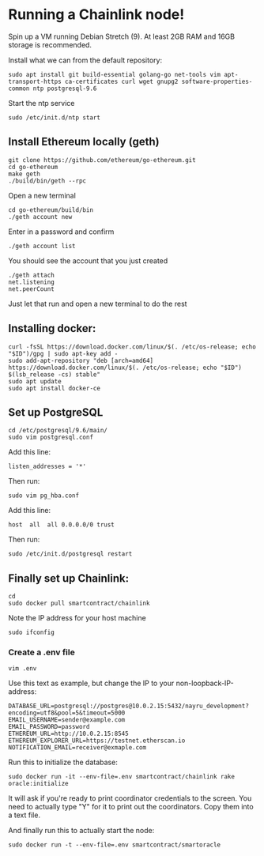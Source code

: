 # Running a Chainlink node!
Spin up a VM running Debian Stretch (9). At least 2GB RAM and 16GB storage is recommended.

Install what we can from the default repository:
```shell
sudo apt install git build-essential golang-go net-tools vim apt-transport-https ca-certificates curl wget gnupg2 software-properties-common ntp postgresql-9.6
```
Start the ntp service
```shell
sudo /etc/init.d/ntp start
```

## Install Ethereum locally (geth)
```shell
git clone https://github.com/ethereum/go-ethereum.git
cd go-ethereum
make geth
./build/bin/geth --rpc
```

Open a new terminal
```shell
cd go-ethereum/build/bin
./geth account new
```

Enter in a password and confirm

```shell
./geth account list
```

You should see the account that you just created

```shell
./geth attach
net.listening
net.peerCount
```
Just let that run and open a new terminal to do the rest

## Installing docker:
```shell
curl -fsSL https://download.docker.com/linux/$(. /etc/os-release; echo "$ID")/gpg | sudo apt-key add -
sudo add-apt-repository "deb [arch=amd64] https://download.docker.com/linux/$(. /etc/os-release; echo "$ID") $(lsb_release -cs) stable"
sudo apt update
sudo apt install docker-ce
```
 
## Set up PostgreSQL

```shell
cd /etc/postgresql/9.6/main/
sudo vim postgresql.conf
```
Add this line:
```shell
listen_addresses = '*'
```
Then run:
```shell
sudo vim pg_hba.conf
```

Add this line:
```shell
host  all  all 0.0.0.0/0 trust
```
Then run:
```shell
sudo /etc/init.d/postgresql restart
```

## Finally set up Chainlink:
```shell
cd
sudo docker pull smartcontract/chainlink
```

Note the IP address for your host machine
```shell
sudo ifconfig
```

### Create a .env file

```shell
vim .env
```

Use this text as example, but change the IP to your non-loopback-IP-address:
```shell
DATABASE_URL=postgresql://postgres@10.0.2.15:5432/nayru_development?encoding=utf8&pool=5&timeout=5000
EMAIL_USERNAME=sender@example.com
EMAIL_PASSWORD=password
ETHEREUM_URL=http://10.0.2.15:8545
ETHEREUM_EXPLORER_URL=https://testnet.etherscan.io
NOTIFICATION_EMAIL=receiver@exmaple.com
```
Run this to initialize the database:
```shell
sudo docker run -it --env-file=.env smartcontract/chainlink rake oracle:initialize
```
It will ask if you're ready to print coordinator credentials to the screen. You need to actually type "Y" for it to print out the coordinators. Copy them into a text file.

And finally run this to actually start the node:
```shell
sudo docker run -t --env-file=.env smartcontract/smartoracle
```

